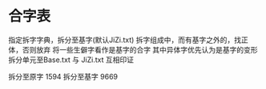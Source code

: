 # 合字表

指定拆字字典，拆分至基字(默认JiZi.txt)
拆字组成中，而有基字之外的，找正体，否则放弃
将一些生僻字看作是基字的合字
其中异体字优先认为是基字的变形
拆分单元至Base.txt 与 JiZi.txt 互相印证

拆分至原字 1594
拆分至基字 9669
